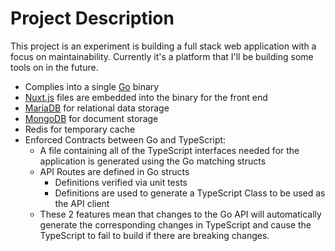 # Project Description

This project is an experiment is building a full stack web application with a focus on maintainability. Currently it's a platform that I'll be building some tools on in the future.

- Complies into a single [Go](https://golang.org/) binary
- [Nuxt.js](https://nuxtjs.org/) files are embedded into the binary for the front end
- [MariaDB](https://mariadb.org/) for relational data storage
- [MongoDB](https://www.mongodb.com/) for document storage
- Redis for temporary cache
- Enforced Contracts between Go and TypeScript:
    - A file containing all of the TypeScript interfaces needed for the application is generated using the Go matching structs
    - API Routes are defined in Go structs
        - Definitions verified via unit tests
        - Definitions are used to generate a TypeScript Class to be used as the API client
    - These 2 features mean that changes to the Go API will automatically generate the corresponding changes in TypeScript and cause the TypeScript to fail to build if there are breaking changes.
